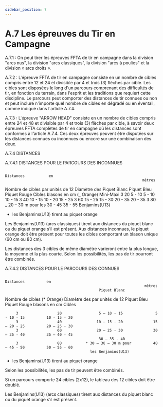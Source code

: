 ```yaml
---
sidebar_position: 7
---
```


# A.7 Les épreuves du Tir en Campagne

A.7.1 : On peut tirer les épreuves FFTA de tir en campagne dans la division "arcs nus", la division "arcs
classiques", la division "arcs à poulies" et la division « arcs droits ».

A.7.2 : L'épreuve FFTA de tir en campagne consiste en un nombre de cibles compris entre 12 et 24 et
divisible par 4 et trois (3) flèches par cible. Les cibles sont disposées le long d'un parcours comprenant des
difficultés de tir, en fonction du terrain, dans l'esprit et les traditions que requiert cette discipline.
Le parcours peut comporter des distances de tir connues ou non et peut inclure n'importe quel nombre de
cibles en dégradé ou en éventail, comme indiqué dans l'article A.7.4.

A.7.3 : L'épreuve "ARROW HEAD" consiste en un nombre de cibles compris entre 24 et 48 et divisible par
4 et trois (3) flèches par cible, à savoir deux épreuves FFTA complètes de tir en campagne où les distances
sont conformes à l'article A.7.4. Ces deux épreuves peuvent être disputées sur les distances connues ou
inconnues ou encore sur une combinaison des deux.

A.7.4 DISTANCES

A.7.4.1 DISTANCES POUR LE PARCOURS DES INCONNUES

                                                                   Distances           en
                                                                   mètres

Nombre de cibles
par unités de 12 Diamètre des Piquet Blanc Piquet Bleu Piquet Rouge
Cibles blasons en cm (_ Orange)
Mini-Maxi
3 20 5 - 10 5 - 10 10 - 15
3 40 10 - 15 10 - 20 15 - 25
3 60 15 - 25 15 - 30 20 - 35
20 - 35
3 80 _ 20 – 30 m pour les 30 - 45 35 - 55
Benjamins(U13)

- les Benjamins(U13) tirent au piquet orange

Les Benjamins(U13) (arcs classiques) tirent aux distances du piquet blanc ou du piquet orange s’il est présent.
Aux distances inconnues, le piquet orange doit être présent pour toutes les cibles comportant un blason
unique (60 cm ou 80 cm).

Les distances des 3 cibles de même diamètre varieront entre la plus longue, la moyenne et la plus courte.
Selon les possibilités, les pas de tir pourront être combinés.

A.7.4.2 DISTANCES POUR LE PARCOURS DES CONNUES

                                                                    Distances          en
                                                                    mètres
                                               Piquet Blanc

Nombre de cibles (\* Orange)
Diamètre des
par unités de 12 Piquet Bleu Piquet Rouge
blasons en cm
Cibles

         3                  20                 5 – 10 - 15               5 - 10 - 15          10 - 15 - 20
         3                  40                10 – 15 - 20              15 – 20 - 25          20 – 25 - 30
         3                  60                20 – 25 - 30              30 – 35 - 40          35 – 40 - 45
                                               30 – 35 - 40
         3                  80           * 30 – 30 – 30 m pour          40 – 45 - 50          50 – 55 - 60
                                           les Benjamins(U13)

- les Benjamins(U13) tirent au piquet orange

Selon les possibilités, les pas de tir peuvent être combinés.

Si un parcours comporte 24 cibles (2x12), le tableau des 12 cibles doit être doublé.

Les Benjamins(U13) (arcs classiques) tirent aux distances du piquet blanc ou du piquet orange s’il est présent.
